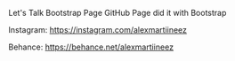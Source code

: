 Let's Talk Bootstrap Page
GitHub Page did it with Bootstrap

Instagram: https://instagram.com/alexmartiineez

Behance: https://behance.net/alexmartiineez
